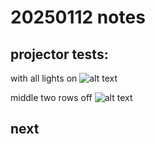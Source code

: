 # 20250112 notes

## projector tests:

with all lights on
![alt text](https://files.slack.com/files-pri/T0HTW3H0V-F088ZN1TUQY/projector-test-1.jpeg?pub_secret=c114e61fa3)


middle two rows off
![alt text](https://files.slack.com/files-pri/T0HTW3H0V-F088DDAAT1S/projector-test-2.jpeg?pub_secret=019a040cb2)


## next

